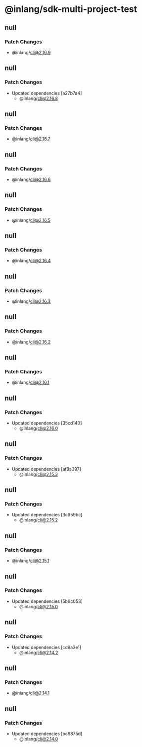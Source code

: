 # @inlang/sdk-multi-project-test

## null

### Patch Changes

- @inlang/cli@2.16.9

## null

### Patch Changes

- Updated dependencies [a27b7a4]
  - @inlang/cli@2.16.8

## null

### Patch Changes

- @inlang/cli@2.16.7

## null

### Patch Changes

- @inlang/cli@2.16.6

## null

### Patch Changes

- @inlang/cli@2.16.5

## null

### Patch Changes

- @inlang/cli@2.16.4

## null

### Patch Changes

- @inlang/cli@2.16.3

## null

### Patch Changes

- @inlang/cli@2.16.2

## null

### Patch Changes

- @inlang/cli@2.16.1

## null

### Patch Changes

- Updated dependencies [35cd140]
  - @inlang/cli@2.16.0

## null

### Patch Changes

- Updated dependencies [af8a397]
  - @inlang/cli@2.15.3

## null

### Patch Changes

- Updated dependencies [3c959bc]
  - @inlang/cli@2.15.2

## null

### Patch Changes

- @inlang/cli@2.15.1

## null

### Patch Changes

- Updated dependencies [5b8c053]
  - @inlang/cli@2.15.0

## null

### Patch Changes

- Updated dependencies [cd9a3e1]
  - @inlang/cli@2.14.2

## null

### Patch Changes

- @inlang/cli@2.14.1

## null

### Patch Changes

- Updated dependencies [bc9875d]
  - @inlang/cli@2.14.0
